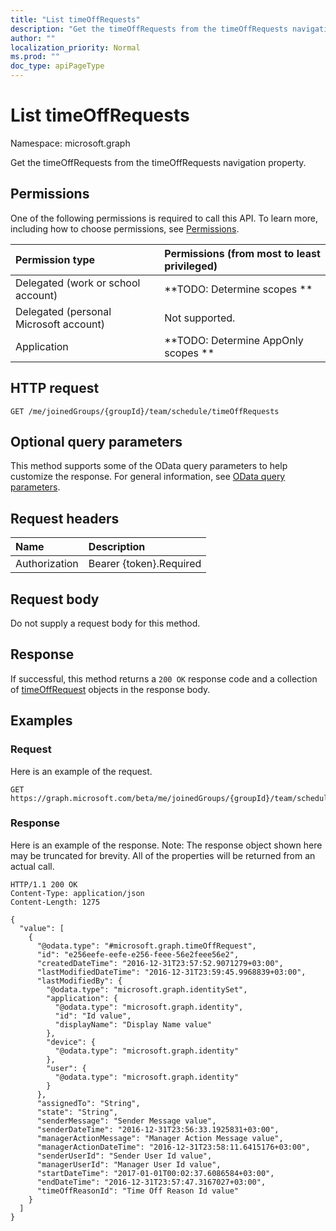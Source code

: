 ```yaml
---
title: "List timeOffRequests"
description: "Get the timeOffRequests from the timeOffRequests navigation property."
author: ""
localization_priority: Normal
ms.prod: ""
doc_type: apiPageType
---
```


# List timeOffRequests

Namespace: microsoft.graph

Get the timeOffRequests from the timeOffRequests navigation property.

## Permissions
One of the following permissions is required to call this API. To learn more, including how to choose permissions, see [Permissions](/concepts/permissions-reference.md).

|Permission type|Permissions (from most to least privileged)|
|:---|:---|
|Delegated (work or school account)|**TODO: Determine scopes **|
|Delegated (personal Microsoft account)|Not supported.|
|Application|**TODO: Determine AppOnly scopes **|

## HTTP request
<!-- {
  "blockType": "ignored"
}
-->
``` http
GET /me/joinedGroups/{groupId}/team/schedule/timeOffRequests
```

## Optional query parameters
This method supports some of the OData query parameters to help customize the response. For general information, see [OData query parameters](/graph/query-parameters).

## Request headers
|Name|Description|
|:---|:---|
|Authorization|Bearer {token}.Required|

## Request body
Do not supply a request body for this method.

## Response
If successful, this method returns a `200 OK` response code and a collection of [timeOffRequest](../resources/timeoffrequest.md) objects in the response body.

## Examples

### Request
Here is an example of the request.
<!-- {
  "blockType": "request",
  "name": "get_timeoffrequest"
}
-->
``` http
GET https://graph.microsoft.com/beta/me/joinedGroups/{groupId}/team/schedule/timeOffRequests
```

### Response
Here is an example of the response. Note: The response object shown here may be truncated for brevity. All of the properties will be returned from an actual call.
<!-- {
  "blockType": "response",
  "truncated": true,
  "@odata.type": "collection(microsoft.graph.timeoffrequest)"
}
-->
``` http
HTTP/1.1 200 OK
Content-Type: application/json
Content-Length: 1275

{
  "value": [
    {
      "@odata.type": "#microsoft.graph.timeOffRequest",
      "id": "e256eefe-eefe-e256-feee-56e2feee56e2",
      "createdDateTime": "2016-12-31T23:57:52.9071279+03:00",
      "lastModifiedDateTime": "2016-12-31T23:59:45.9968839+03:00",
      "lastModifiedBy": {
        "@odata.type": "microsoft.graph.identitySet",
        "application": {
          "@odata.type": "microsoft.graph.identity",
          "id": "Id value",
          "displayName": "Display Name value"
        },
        "device": {
          "@odata.type": "microsoft.graph.identity"
        },
        "user": {
          "@odata.type": "microsoft.graph.identity"
        }
      },
      "assignedTo": "String",
      "state": "String",
      "senderMessage": "Sender Message value",
      "senderDateTime": "2016-12-31T23:56:33.1925831+03:00",
      "managerActionMessage": "Manager Action Message value",
      "managerActionDateTime": "2016-12-31T23:58:11.6415176+03:00",
      "senderUserId": "Sender User Id value",
      "managerUserId": "Manager User Id value",
      "startDateTime": "2017-01-01T00:02:37.6086584+03:00",
      "endDateTime": "2016-12-31T23:57:47.3167027+03:00",
      "timeOffReasonId": "Time Off Reason Id value"
    }
  ]
}
```

